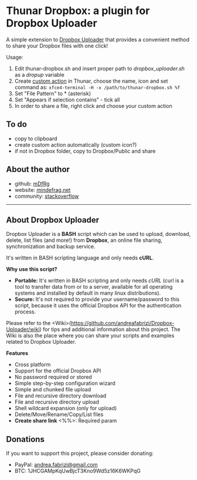 # Thunar Dropbox: a plugin for Dropbox Uploader

A simple extension to [Dropbox Uploader](https://github.com/andreafabrizi/Dropbox-Uploader) that provides a convenient method to share your Dropbox files with one click!


Usage:

1. Edit thunar-dropbox.sh and insert proper path to *dropbox_uploader.sh* as a *dropup* variable
2. Create [custom action](https://www.linux.com/learn/tutorials/440846-extend-xfces-thunar-file-manager-with-custom-actions) in Thunar, choose the name, icon and set command as:
`xfce4-terminal -H -x /path/to/thunar-dropbox.sh %f`
3. Set "File Pattern" to * (asterisk)
4. Set "Appears if selection contains" - tick all
5. In order to share a file, right click and choose your custom action

## To do

* copy to clipboard
* create custom action automatically (custom icon?)
* if not in Dropbox folder, copy to Dropbox/Public and share

## About the author

* github: [mDfRg](https://github.com/mDfRg)
* website: [mindefrag.net](http://mindefrag.net/)
* community: [stackoverflow](http://stackoverflow.com/users/4697442/mdfrg)

---

## About Dropbox Uploader

Dropbox Uploader is a **BASH** script which can be used to upload, download, delete, list files (and more!) from **Dropbox**, an online file sharing, synchronization and backup service. 

It's written in BASH scripting language and only needs **cURL**.

**Why use this script?**

* **Portable:** It's written in BASH scripting and only needs *cURL* (curl is a tool to transfer data from or to a server, available for all operating systems and installed by default in many linux distributions).
* **Secure:** It's not required to provide your username/password to this script, because it uses the official Dropbox API for the authentication process. 

Please refer to the &lt;Wiki&gt;(https://github.com/andreafabrizi/Dropbox-Uploader/wiki) for tips and additional information about this project. The Wiki is also the place where you can share your scripts and examples related to Dropbox Uploader.

**Features**

* Cross platform
* Support for the official Dropbox API
* No password required or stored
* Simple step-by-step configuration wizard
* Simple and chunked file upload
* File and recursive directory download
* File and recursive directory upload
* Shell wildcard expansion (only for upload)
* Delete/Move/Rename/Copy/List files
* **Create share link**
<%%>: Required param


## Donations

 If you want to support this project, please consider donating:
 * PayPal: andrea.fabrizi@gmail.com
 * BTC: 1JHCGAMpKqUwBjcT3Kno9Wd5z16K6WKPqG
